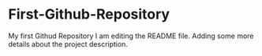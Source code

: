 # First-Github-Repository
My first Githud Repository
I am editing the README file. Adding some more details about the project description.
